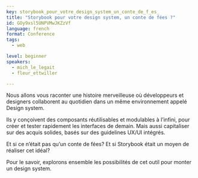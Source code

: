 ```yaml
---
key: storybook_pour_votre_design_system_un_conte_de_f_es_
title: "Storybook pour votre design system, un conte de fées ?"
id: GOy9xsl5UNPVMwJKZzVf
language: french
format: Conference
tags:
  - web

level: beginner
speakers:
  - mich_le_legait
  - fleur_ettwiller

---
```


Nous allons vous raconter une histoire merveilleuse où développeurs et designers collaborent au quotidien dans un même environnement appelé Design system. 

Ils y conçoivent des composants réutilisables et modulables à l’infini, pour créer et tester rapidement les interfaces de demain. Mais aussi capitaliser sur des acquis solides, basés sur des guidelines UX/UI intégrés.

Et si ce n’était pas qu’un conte de fées? Et si Storybook était un moyen de réaliser cet idéal? 

Pour le savoir, explorons ensemble les possibilités de cet outil pour monter un design system.
